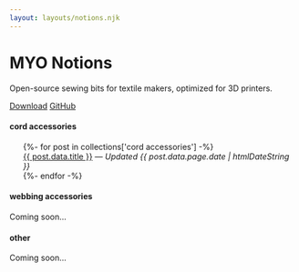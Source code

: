 ```yaml
---
layout: layouts/notions.njk
---
```

# MYO Notions
<div class="wrapper home">
  <r-grid columns=8 columns-s=4>
    <r-cell span=4 span-s=row>
        <p>Open-source sewing bits for textile makers, optimized for 3D printers.</p>
        <a class="button" href="https://github.com/les-original/MYO-Notions/archive/refs/tags/v2.0.zip">Download</a>
        <a class="button" href="https://github.com/les-original/MYO-Notions">GitHub</a>
    </r-cell>
    <r-cell span=1-2 span-s=row>
      <h4>cord accessories</h4>
    </r-cell>
    <r-cell span=6>
      <ul>
      {%- for post in collections['cord accessories'] -%}
        <li{% if page.url == post.url %} aria-current="page"{% endif %}>
          <div class="card">
            <a href='{{ post.url }}'>{{ post.data.title }}</a>  — <i>Updated {{ post.data.page.date | htmlDateString }}</i>
          </div>
        </li>
      {%- endfor -%}
      </ul>    
    </r-cell>
    <r-cell span=1-2 span-s=row>
      <h4>webbing accessories</h4>
    </r-cell>
    <r-cell span=6>
      Coming soon...
    </r-cell>
    <r-cell span=1-2 span-s=row>
      <h4>other</h4>
    </r-cell>
    <r-cell span=6>
      Coming soon...
    </r-cell>
  </r-grid>
</div>